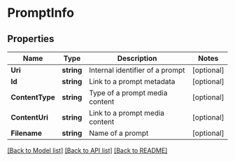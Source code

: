 # PromptInfo

## Properties
Name | Type | Description | Notes
------------ | ------------- | ------------- | -------------
**Uri** | **string** | Internal identifier of a prompt | [optional] 
**Id** | **string** | Link to a prompt metadata | [optional] 
**ContentType** | **string** | Type of a prompt media content | [optional] 
**ContentUri** | **string** | Link to a prompt media content | [optional] 
**Filename** | **string** | Name of a prompt | [optional] 

[[Back to Model list]](../README.md#documentation-for-models) [[Back to API list]](../README.md#documentation-for-api-endpoints) [[Back to README]](../README.md)



